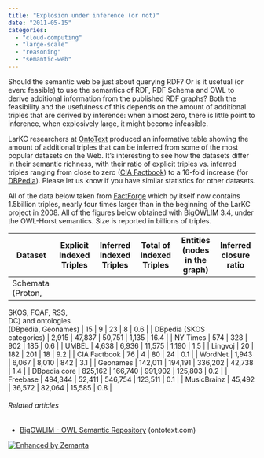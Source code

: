 ```yaml
---
title: "Explosion under inference (or not)"
date: "2011-05-15"
categories: 
  - "cloud-computing"
  - "large-scale"
  - "reasoning"
  - "semantic-web"
---
```


Should the semantic web be just about querying RDF? Or is it usefual (or even: feasible) to use the semantics of RDF, RDF Schema and OWL to derive additional information from the published RDF graphs? Both the feasibility and the usefulness of this depends on the amount of additional triples that are derived by inference: when almost zero, there is little point to inference, when explosively large, it might become infeasible.

LarKC researchers at [OntoText](http://www.ontotext.com/) produced an informative table showing the amount of additional triples that can be inferred from some of the most popular datasets on the Web. It’s interesting to see how the datasets differ in their semantic richness, with their ratio of explicit triples vs. inferred triples ranging from close to zero ([CIA Factbook](http://en.wikipedia.org/wiki/The_World_Factbook "The World Factbook")) to a 16-fold increase (for [DBPedia](http://dbpedia.org "DBpedia")). Please let us know if you have similar statistics for other datasets.

All of the data below taken from [FactForge](http://factforge.net/) which by itself now contains 1.5billion triples, nearly four times larger than in the beginning of the LarKC project in 2008. All of the figures below obtained with BigOWLIM 3.4, under the OWL-Horst semantics. Size is reported in billions of triples.

| Dataset | Explicit Indexed Triples | Inferred Indexed Triples | Total of Indexed Triples | Entities (nodes in the graph) | Inferred closure ratio |
| --- | --- | --- | --- | --- | --- |
| Schemata (Proton,  
SKOS, FOAF, RSS,  
DC) and ontologies  
(DBpedia, Geonames) | 15 | 9 | 23 | 8 | 0.6 |
| DBpedia (SKOS  
categories) | 2,915 | 47,837 | 50,751 | 1,135 | 16.4 |
| NY Times | 574 | 328 | 902 | 185 | 0.6 |
| UMBEL | 4,638 | 6,936 | 11,575 | 1,190 | 1.5 |
| Lingvoj | 20 | 182 | 201 | 18 | 9.2 |
| CIA Factbook | 76 | 4 | 80 | 24 | 0.1 |
| WordNet | 1,943 | 6,067 | 8,010 | 842 | 3.1 |
| Geonames | 142,011 | 194,191 | 336,202 | 42,738 | 1.4 |
| DBpedia core | 825,162 | 166,740 | 991,902 | 125,803 | 0.2 |
| Freebase | 494,344 | 52,411 | 546,754 | 123,511 | 0.1 |
| MusicBrainz | 45,492 | 36,572 | 82,064 | 15,585 | 0.8 |

###### Related articles

- [BigOWLIM - OWL Semantic Repository](http://www.ontotext.com/owlim/big/) (ontotext.com)

[![Enhanced by Zemanta](http://img.zemanta.com/zemified_e.png?x-id=7b9c6928-8d5b-447b-803d-54101a31dfa8)](http://www.zemanta.com/ "Enhanced by Zemanta")
